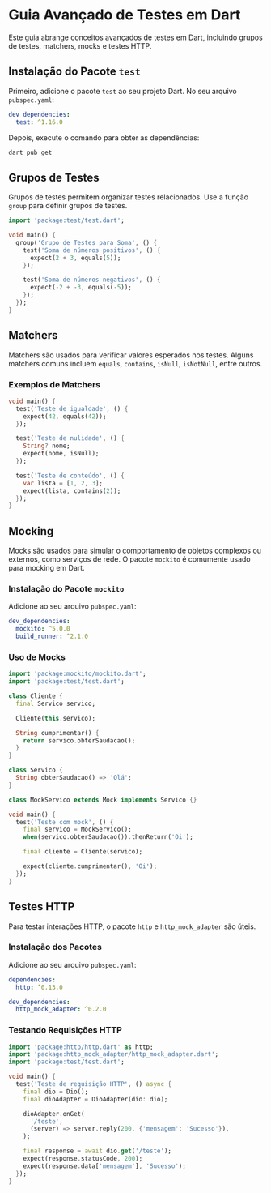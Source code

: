 
# Guia Avançado de Testes em Dart

Este guia abrange conceitos avançados de testes em Dart, incluindo grupos de testes, matchers, mocks e testes HTTP.

## Instalação do Pacote `test`

Primeiro, adicione o pacote `test` ao seu projeto Dart. No seu arquivo `pubspec.yaml`:

```yaml
dev_dependencies:
  test: ^1.16.0
```

Depois, execute o comando para obter as dependências:

```sh
dart pub get
```

## Grupos de Testes

Grupos de testes permitem organizar testes relacionados. Use a função `group` para definir grupos de testes.

```dart
import 'package:test/test.dart';

void main() {
  group('Grupo de Testes para Soma', () {
    test('Soma de números positivos', () {
      expect(2 + 3, equals(5));
    });

    test('Soma de números negativos', () {
      expect(-2 + -3, equals(-5));
    });
  });
}
```

## Matchers

Matchers são usados para verificar valores esperados nos testes. Alguns matchers comuns incluem `equals`, `contains`, `isNull`, `isNotNull`, entre outros.

### Exemplos de Matchers

```dart
void main() {
  test('Teste de igualdade', () {
    expect(42, equals(42));
  });

  test('Teste de nulidade', () {
    String? nome;
    expect(nome, isNull);
  });

  test('Teste de conteúdo', () {
    var lista = [1, 2, 3];
    expect(lista, contains(2));
  });
}
```

## Mocking

Mocks são usados para simular o comportamento de objetos complexos ou externos, como serviços de rede. O pacote `mockito` é comumente usado para mocking em Dart.

### Instalação do Pacote `mockito`

Adicione ao seu arquivo `pubspec.yaml`:

```yaml
dev_dependencies:
  mockito: ^5.0.0
  build_runner: ^2.1.0
```

### Uso de Mocks

```dart
import 'package:mockito/mockito.dart';
import 'package:test/test.dart';

class Cliente {
  final Servico servico;

  Cliente(this.servico);

  String cumprimentar() {
    return servico.obterSaudacao();
  }
}

class Servico {
  String obterSaudacao() => 'Olá';
}

class MockServico extends Mock implements Servico {}

void main() {
  test('Teste com mock', () {
    final servico = MockServico();
    when(servico.obterSaudacao()).thenReturn('Oi');

    final cliente = Cliente(servico);

    expect(cliente.cumprimentar(), 'Oi');
  });
}
```

## Testes HTTP

Para testar interações HTTP, o pacote `http` e `http_mock_adapter` são úteis.

### Instalação dos Pacotes

Adicione ao seu arquivo `pubspec.yaml`:

```yaml
dependencies:
  http: ^0.13.0

dev_dependencies:
  http_mock_adapter: ^0.2.0
```

### Testando Requisições HTTP

```dart
import 'package:http/http.dart' as http;
import 'package:http_mock_adapter/http_mock_adapter.dart';
import 'package:test/test.dart';

void main() {
  test('Teste de requisição HTTP', () async {
    final dio = Dio();
    final dioAdapter = DioAdapter(dio: dio);

    dioAdapter.onGet(
      '/teste',
      (server) => server.reply(200, {'mensagem': 'Sucesso'}),
    );

    final response = await dio.get('/teste');
    expect(response.statusCode, 200);
    expect(response.data['mensagem'], 'Sucesso');
  });
}
```
